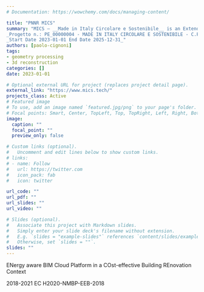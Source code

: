 ```yaml
---
# Documentation: https://wowchemy.com/docs/managing-content/

title: "PNNR MICS"
summary: "MICS – __Made in Italy Circolare e Sostenibile__ is an Extended Partnership between Universities, Research Centers and Enterprises financed by MUR – Ministero dell’Università e della Ricerca thanks to funds made available by the European Union under the NextGenerationEU (PNRR) program. <br><br>
_Progetto n.: PE_00000004 - MADE IN ITALY CIRCOLARE E SOSTENIBILE - C.F. 97931690156_<br>
_Start Date 2023-01-01 End Date 2025-12-31_"
authors: [paolo-cignoni]
tags: 
- geometry processing
- 3d reconstruction 
categories: []
date: 2023-01-01

# Optional external URL for project (replaces project detail page).
external_link: "https://www.mics.tech/"
projects_class: Active
# Featured image
# To use, add an image named `featured.jpg/png` to your page's folder.
# Focal points: Smart, Center, TopLeft, Top, TopRight, Left, Right, BottomLeft, Bottom, BottomRight.
image:
  caption: ""
  focal_point: ""
  preview_only: false

# Custom links (optional).
#   Uncomment and edit lines below to show custom links.
# links:
# - name: Follow
#   url: https://twitter.com
#   icon_pack: fab
#   icon: twitter

url_code: ""
url_pdf: ""
url_slides: ""
url_video: ""

# Slides (optional).
#   Associate this project with Markdown slides.
#   Simply enter your slide deck's filename without extension.
#   E.g. `slides = "example-slides"` references `content/slides/example-slides.md`.
#   Otherwise, set `slides = ""`.
slides: ""
---
```

ENergy aware BIM Cloud Platform in a COst-effective Building REnovation Context

2018-2021 EC H2020-NMBP-EEB-2018


